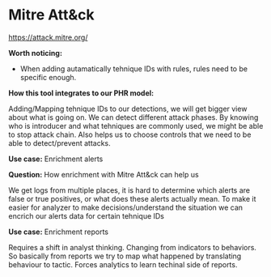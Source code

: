 # Mitre Att&ck


https://attack.mitre.org/


**Worth noticing:**


- When adding autamatically tehnique IDs with rules, rules need to be specific enough. 


**How this tool integrates to our PHR model:**


Adding/Mapping tehnique IDs to our detections, we will get bigger view about what is going on. We can detect different attack phases. By knowing who is introducer and what tehniques are commonly used, we might be able to stop attack chain. Also helps us to choose controls that we need to be able to detect/prevent attacks. 


**Use case:** Enrichment alerts


**Question:** How enrichment with Mitre Att&ck can help us


We get logs from multiple places, it is hard to determine which alerts are false or true positives, or what does these alerts actually mean. To make it easier for analyzer to make decisions/understand the situation we can encrich our alerts data for certain tehnique IDs  


**Use case:** Enrichment reports


Requires a shift in analyst thinking. Changing from indicators to behaviors. So basically from reports we try to map what happened by translating behaviour to tactic. Forces analytics to learn techinal side of reports.
